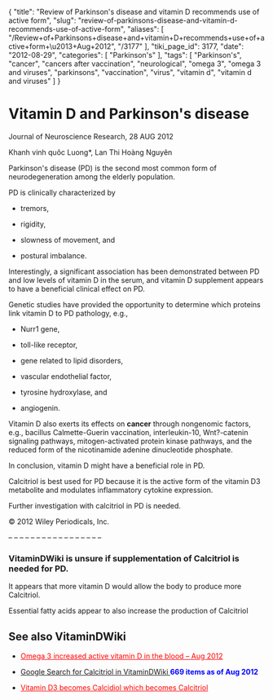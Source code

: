 {
    "title": "Review of Parkinson's disease and vitamin D recommends use of active form",
    "slug": "review-of-parkinsons-disease-and-vitamin-d-recommends-use-of-active-form",
    "aliases": [
        "/Review+of+Parkinsons+disease+and+vitamin+D+recommends+use+of+active+form+\u2013+Aug+2012",
        "/3177"
    ],
    "tiki_page_id": 3177,
    "date": "2012-08-29",
    "categories": [
        "Parkinson's"
    ],
    "tags": [
        "Parkinson's",
        "cancer",
        "cancers after vaccination",
        "neurological",
        "omega 3",
        "omega 3 and viruses",
        "parkinsons",
        "vaccination",
        "virus",
        "vitamin d",
        "vitamin d and viruses"
    ]
}


# Vitamin D and Parkinson's disease

Journal of Neuroscience Research, 28 AUG 2012

Khanh vinh quôc Luong*, Lan Thi Hoàng Nguyên

Parkinson's disease (PD) is the second most common form of neurodegeneration among the elderly population. 

PD is clinically characterized by 

* tremors, 

* rigidity, 

* slowness of movement, and 

* postural imbalance. 

Interestingly, a significant association has been demonstrated between PD and low levels of vitamin D in the serum, and vitamin D supplement appears to have a beneficial clinical effect on PD. 

Genetic studies have provided the opportunity to determine which proteins link vitamin D to PD pathology, e.g., 

* Nurr1 gene, 

* toll-like receptor, 

* gene related to lipid disorders, 

* vascular endothelial factor, 

* tyrosine hydroxylase, and 

* angiogenin. 

Vitamin D also exerts its effects on  **cancer**  through nongenomic factors, e.g., bacillus Calmette-Guerin vaccination, interleukin-10, Wnt?-catenin signaling pathways, mitogen-activated protein kinase pathways, and the reduced form of the nicotinamide adenine dinucleotide phosphate. 

In conclusion, vitamin D might have a beneficial role in PD. 

Calcitriol is best used for PD because it is the active form of the vitamin D3 metabolite and modulates inflammatory cytokine expression. 

Further investigation with calcitriol in PD is needed. 

© 2012 Wiley Periodicals, Inc.

– – – – – – – – – – – – – – – – – 

### VitaminDWiki is unsure if supplementation of Calcitriol is needed for PD.

It appears that more vitamin D would allow the body to produce more Calcitriol.

Essential fatty acids appear to also increase the production of Calcitriol

## See also VitaminDWiki

* <a href="/posts/omega-3-increased-active-vitamin-d-in-the-blood" style="color: red; text-decoration: underline;" title="This link has an unknown page_id: 3171">Omega 3 increased active vitamin D in the blood – Aug 2012</a>

* [Google Search for Calcitriol in VitaminDWiki ](https://www.google.com/search?hl=en&oe=UTF-8&ie=UTF-8&btnG=Google+Search&googles.x=0&googles.y=0&q=Calcitriol&domains=VitaminDWiki.com&sitesearch=VitaminDWiki.com)   **<span style="color:#00F;">669 items as of Aug 2012</span>** 

* <a href="/posts/vitamin-d3-becomes-calcidiol-which-becomes-calcitriol" style="color: red; text-decoration: underline;" title="This link has an unknown page_id: 2127">Vitamin D3 becomes Calcidiol which becomes Calcitriol</a>